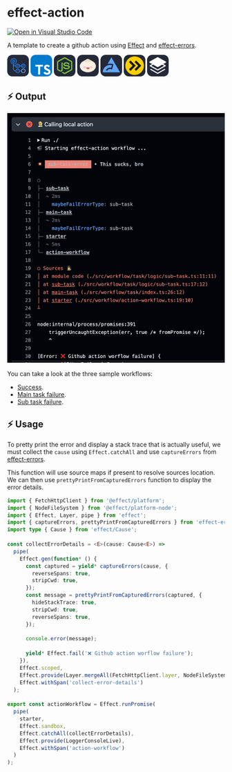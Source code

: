 # effect-action

[![Open in Visual Studio Code](https://img.shields.io/static/v1?logo=visualstudiocode&label=&message=Open%20in%20Visual%20Studio%20Code&labelColor=2c2c32&color=007acc&logoColor=007acc)](https://github.dev/jpb06/effect-action)

A template to create a github action using [Effect](https://effect.website/) and [effect-errors](https://github.com/jpb06/effect-errors).

<!-- readme-package-icons start -->

<p align="left"><a href="https://docs.github.com/en/actions" target="_blank"><img height="50" src="https://raw.githubusercontent.com/jpb06/jpb06/master/icons/GithubActions-Dark.svg" /></a>&nbsp;<a href="https://www.typescriptlang.org/docs/" target="_blank"><img height="50" src="https://raw.githubusercontent.com/jpb06/jpb06/master/icons/TypeScript.svg" /></a>&nbsp;<a href="https://nodejs.org/en/docs/" target="_blank"><img height="50" src="https://raw.githubusercontent.com/jpb06/jpb06/master/icons/NodeJS-Dark.svg" /></a>&nbsp;<a href="https://bun.sh/docs" target="_blank"><img height="50" src="https://raw.githubusercontent.com/jpb06/jpb06/master/icons/Bun-Dark.svg" /></a>&nbsp;<a href="https://biomejs.dev/guides/getting-started/" target="_blank"><img height="50" src="https://raw.githubusercontent.com/jpb06/jpb06/master/icons/Biome-Dark.svg" /></a>&nbsp;<a href="https://esbuild.github.io/getting-started/#install-esbuild" target="_blank"><img height="50" src="https://raw.githubusercontent.com/jpb06/jpb06/master/icons/Esbuild-Dark.svg" /></a>&nbsp;<a href="https://www.effect.website/docs/quickstart" target="_blank"><img height="50" src="https://raw.githubusercontent.com/jpb06/jpb06/master/icons/Effect-Dark.svg" /></a></p>

<!-- readme-package-icons end -->

## ⚡ Output

![example](./docs/workflow-run-example.png)

You can take a look at the three sample workflows:

- [Success](https://github.com/jpb06/effect-action/actions/workflows/success.yml).
- [Main task failure](https://github.com/jpb06/effect-action/actions/workflows/main-task-failure.yml).
- [Sub task failure](https://github.com/jpb06/effect-action/actions/workflows/sub-task-failure.yml).

## ⚡ Usage

To pretty print the error and display a stack trace that is actually useful, we must collect the `cause` using `Effect.catchAll` and use `captureErrors` from [effect-errors](https://github.com/jpb06/effect-errors).

This function will use source maps if present to resolve sources location. We can then use `prettyPrintFromCapturedErrors` function to display the error details.

```ts
import { FetchHttpClient } from '@effect/platform';
import { NodeFileSystem } from '@effect/platform-node';
import { Effect, Layer, pipe } from 'effect';
import { captureErrors, prettyPrintFromCapturedErrors } from 'effect-errors';
import type { Cause } from 'effect/Cause';

const collectErrorDetails = <E>(cause: Cause<E>) =>
  pipe(
    Effect.gen(function* () {
      const captured = yield* captureErrors(cause, {
        reverseSpans: true,
        stripCwd: true,
      });
      const message = prettyPrintFromCapturedErrors(captured, {
        hideStackTrace: true,
        stripCwd: true,
        reverseSpans: true,
      });

      console.error(message);

      yield* Effect.fail('❌ Github action worflow failure');
    }),
    Effect.scoped,
    Effect.provide(Layer.mergeAll(FetchHttpClient.layer, NodeFileSystem.layer)),
    Effect.withSpan('collect-error-details')
  );

export const actionWorkflow = Effect.runPromise(
  pipe(
    starter,
    Effect.sandbox,
    Effect.catchAll(collectErrorDetails),
    Effect.provide(LoggerConsoleLive),
    Effect.withSpan('action-workflow')
  )
);
```
